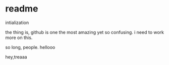 # readme
intialization

the thing is, github is one the most amazing yet so confusing. i need to work more on this.

so long, people. hellooo

hey,treaaa
